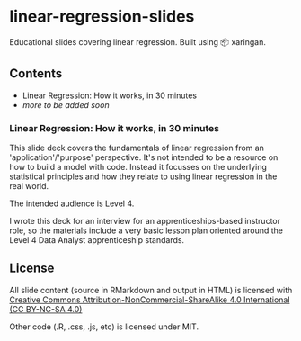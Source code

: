 # linear-regression-slides

Educational slides covering linear regression. Built using :package: xaringan.

## Contents

- Linear Regression: How it works, in 30 minutes
- *more to be added soon*

### Linear Regression: How it works, in 30 minutes

This slide deck covers the fundamentals of linear regression from an 
'application'/'purpose' perspective. It's not intended to be a resource on
how to build a model with code. Instead it focusses on the underlying statistical
principles and how they relate to using linear regression in the real world.

The intended audience is Level 4.

I wrote this deck for an interview for an apprenticeships-based instructor role,
so the materials include a very basic lesson plan oriented around the Level 4 
Data Analyst apprenticeship standards.


## License

All slide content (source in RMarkdown and output in HTML) is licensed with 
[Creative Commons Attribution-NonCommercial-ShareAlike 4.0 International (CC BY-NC-SA 4.0)](https://github.com/tfzrch/linear-regression-slides/blob/main/LICENSE.md)

Other code (.R, .css, .js, etc) is licensed under MIT.
